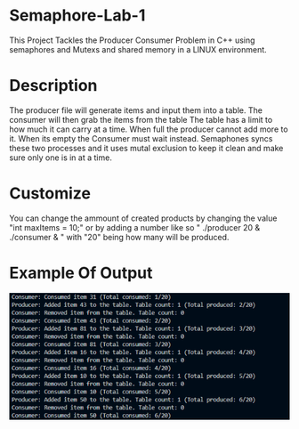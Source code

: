 # Semaphore-Lab-1
This Project Tackles the Producer Consumer Problem in C++ using semaphores and Mutexs and shared memory in a LINUX environment. 

# Description 
The producer file will generate items and input them into a table. The consumer will then grab the items from the table The table has a limit to how much it can carry at a time. When full the producer cannot add more to it. When its empty the Consumer must wait instead. Semaphones syncs these two processes and it uses mutal exclusion to keep it clean and make sure only one is in at a time. 

# Customize
You can change the ammount of created products by changing the value "int maxItems = 10;" or by adding a number like so " ./producer 20 & ./consumer & " with "20" being how many will be produced. 

# Example Of Output 

![My-intro-img](https://github.com/Zbush1/Semaphore-Lab-1/blob/main/Code_bupXIy0tBK.png)
